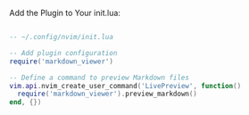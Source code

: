 Add the Plugin to Your init.lua:

```lua

-- ~/.config/nvim/init.lua

-- Add plugin configuration
require('markdown_viewer')

-- Define a command to preview Markdown files
vim.api.nvim_create_user_command('LivePreview', function()
  require('markdown_viewer').preview_markdown()
end, {})
```



